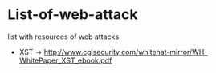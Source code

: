 # List-of-web-attack
list with resources of web attacks

- XST -> http://www.cgisecurity.com/whitehat-mirror/WH-WhitePaper_XST_ebook.pdf
